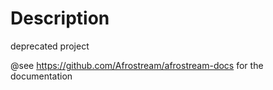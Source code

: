 # Description

deprecated project

@see https://github.com/Afrostream/afrostream-docs
for the documentation
